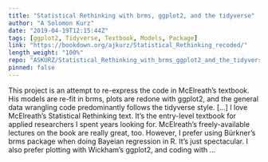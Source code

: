 ```yaml
---
title: "Statistical Rethinking with brms, ggplot2, and the tidyverse"
author: "A Solomon Kurz"
date: "2019-04-19T12:15:44Z"
tags: [ggplot2, Tidyverse, Textbook, Models, Package]
link: "https://bookdown.org/ajkurz/Statistical_Rethinking_recoded/"
length_weight: "100%"
repo: "ASKURZ/Statistical_Rethinking_with_brms_ggplot2_and_the_tidyverse"
pinned: false
---
```


This project is an attempt to re-express the code in McElreath’s textbook. His models are re-fit in brms, plots are redone with ggplot2, and the general data wrangling code predominantly follows the tidyverse style. [...] I love McElreath’s Statistical Rethinking text. It’s the entry-level textbook for applied researchers I spent years looking for. McElreath’s freely-available lectures on the book are really great, too. However, I prefer using Bürkner’s brms package when doing Bayeian regression in R. It’s just spectacular. I also prefer plotting with Wickham’s ggplot2, and coding with ...

